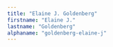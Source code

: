 ```yaml
---
title: "Elaine J. Goldenberg"
firstname: "Elaine J."
lastname: "Goldenberg"
alphaname: "goldenberg-elaine-j"
---
```

